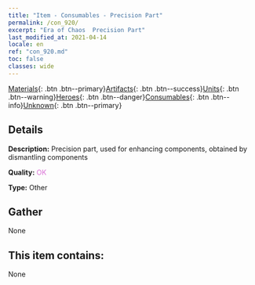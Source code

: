 ```yaml
---
title: "Item - Consumables - Precision Part"
permalink: /con_920/
excerpt: "Era of Chaos  Precision Part"
last_modified_at: 2021-04-14
locale: en
ref: "con_920.md"
toc: false
classes: wide
---
```

 [Materials](/Items/){: .btn .btn--primary}[Artifacts](/Items/Artifacts/){: .btn .btn--success}[Units](/Items/Units/){: .btn .btn--warning}[Heroes](/Items/Heroes/){: .btn .btn--danger}[Consumables](/Items/Consumables/){: .btn .btn--info}[Unknown](/Items/Unknown/){: .btn .btn--primary}

## Details
 **Description:** Precision part, used for enhancing components, obtained by dismantling components

 **Quality:** <span style="color: #DA70D6">OK</span>

 **Type:** Other

## Gather

  None

## This item contains:

  None


